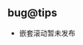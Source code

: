 <!-- UTSCOMJSON.scroll-view.name -->

<!-- UTSCOMJSON.scroll-view.description -->

<!-- UTSCOMJSON.scroll-view.attrubute -->

<!-- UTSCOMJSON.scroll-view.compatibility -->

<!-- UTSCOMJSON.scroll-view.reference -->

## bug@tips
- 嵌套滚动暂未发布